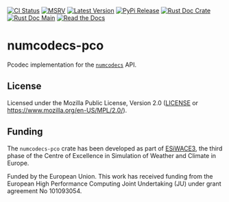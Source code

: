 [![CI Status]][workflow] [![MSRV]][repo] [![Latest Version]][crates.io] [![PyPi Release]][pypi] [![Rust Doc Crate]][docs.rs] [![Rust Doc Main]][docs] [![Read the Docs]][rtdocs]

[CI Status]: https://img.shields.io/github/actions/workflow/status/juntyr/numcodecs-rs/ci.yml?branch=main
[workflow]: https://github.com/juntyr/numcodecs-rs/actions/workflows/ci.yml?query=branch%3Amain

[MSRV]: https://img.shields.io/badge/MSRV-1.82.0-blue
[repo]: https://github.com/juntyr/numcodecs-rs

[Latest Version]: https://img.shields.io/crates/v/numcodecs-pco
[crates.io]: https://crates.io/crates/numcodecs-pco

[PyPi Release]: https://img.shields.io/pypi/v/numcodecs-wasm-pco.svg
[pypi]: https://pypi.python.org/pypi/numcodecs-wasm-pco

[Rust Doc Crate]: https://img.shields.io/docsrs/numcodecs-pco
[docs.rs]: https://docs.rs/numcodecs-pco/

[Rust Doc Main]: https://img.shields.io/badge/docs-main-blue
[docs]: https://juntyr.github.io/numcodecs-rs/numcodecs_pco

[Read the Docs]: https://img.shields.io/readthedocs/numcodecs-wasm?label=readthedocs
[rtdocs]: https://numcodecs-wasm.readthedocs.io/en/stable/api/numcodecs_wasm_pco/

# numcodecs-pco

Pcodec implementation for the [`numcodecs`] API.

[`numcodecs`]: https://docs.rs/numcodecs/0.2/numcodecs/

## License

Licensed under the Mozilla Public License, Version 2.0 ([LICENSE](LICENSE) or https://www.mozilla.org/en-US/MPL/2.0/).

## Funding

The `numcodecs-pco` crate has been developed as part of [ESiWACE3](https://www.esiwace.eu), the third phase of the Centre of Excellence in Simulation of Weather and Climate in Europe.

Funded by the European Union. This work has received funding from the European High Performance Computing Joint Undertaking (JU) under grant agreement No 101093054.
